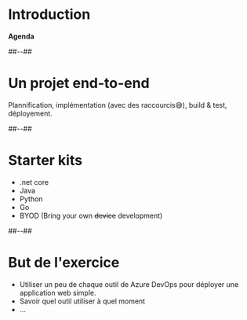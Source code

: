 <!-- .slide: class="transition" -->

# Introduction 
**Agenda**

##--##

# Un projet end-to-end

Plannification, implémentation (avec des raccourcis😅), build & test, déployement.

##--##

# Starter kits

- .net core
- Java
- Python
- Go
- BYOD (Bring your own ~~device~~ development)

##--##

# But de l'exercice

- Utiliser un peu de chaque outil de Azure DevOps pour déployer une application web simple.
- Savoir quel outil utiliser à quel moment
- ...